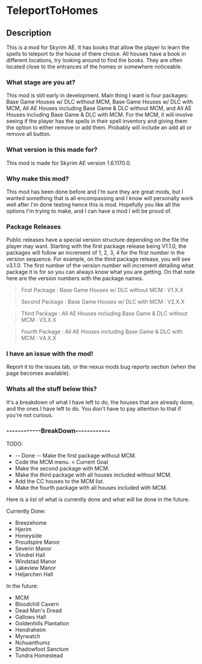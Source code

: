 # TeleportToHomes
## Description
This is a mod for Skyrim AE. It has books that allow the player to learn the spells to teleport to the house of there choice. All houses have a book in different locations, try looking around to find the books. They are often located close to the entrances of the homes or somewhere noticeable.
 
### What stage are you at?
This mod is still early in development. Main thing I want is four packages: Base Game Houses w/ DLC without MCM, Base Game Houses w/ DLC with MCM, All AE Houses including Base Game & DLC without MCM, and All AE Houses including Base Game & DLC with MCM. For the MCM, it will involve seeing if the player has the spells in their spell inventory and giving them the option to either remove or add them. Probably will include an add all or remove all button.

### What version is this made for?
This mod is made for Skyrim AE version 1.6.1170.0. 

### Why make this mod?
This mod has been done before and I'm sure they are great mods, but I wanted something that is all encompassing and I know will personally work well after I'm done testing hence this is mod. Hopefully you like all the options I'm trying to make, and I can have a mod I will be proud of. 

### **Package Releases**
Public releases have a special version structure depending on the file the player may want. Starting with the first package release being V1.1.0, the packages will follow an increment of 1, 2, 3, 4 for the first number in the version sequence. For example, on the third package release, you will see v3.1.0. The first number of the version number will increment detailing what package it is for so you can always know what you are getting. On that note here are the version numbers with the package names.


> First Package : Base Game Houses w/ DLC without MCM : V1.X.X

> Second Package : Base Game Houses w/ DLC with MCM : V2.X.X

> Third Package : All AE Houses including Base Game & DLC without MCM : V3.X.X
 
> Fourth Package : All AE Houses including Base Game & DLC with MCM : V4.X.X


### I have an issue with the mod!
Report it to the issues tab, or the nexus mods bug reports section (when the page becomes available). 


### Whats all the stuff below this?
It's a breakdown of what I have left to do, the houses that are already done, and the ones I have left to do. You don't have to pay attention to that if you're not curious. 


### ------------BreakDown------------

 TODO: 
  - -- Done -- Make the first package without MCM.
  - Code the MCM menu. < Current Goal
  - Make the second package with MCM.
  - Make the third package with all houses included without MCM.
  - Add the CC houses to the MCM list.
  - Make the fourth package with all houses included with MCM.

 Here is a list of what is currently done and what will be done in the future.

Currently Done:
  - Breezehome	
  - Hjerim	
  - Honeyside	
  - Proudspire Manor
  - Severin Manor
  - Vlindrel Hall	
  - Windstad Manor
  - Lakeview Manor
  - Heljarchen Hall

In the future:
 - MCM
 - Bloodchill Cavern
 - Dead Man's Dread
 - Gallows Hall
 - Goldenhills Plantation
 - Hendraheim
 - Myrwatch
 - Nchuanthumz
 - Shadowfoot Sanctum
 - Tundra Homestead
